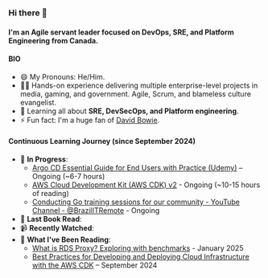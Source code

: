 ### Hi there 👋

#### I'm an Agile servant leader focused on DevOps, SRE, and Platform Engineering from Canada.

#### BIO

- 😄 My Pronouns: He/Him.
- 👨‍🏭 Hands-on experience delivering multiple enterprise-level projects in media, gaming, and government. Agile, Scrum, and blameless culture evangelist.
- 🌱 Learning all about **SRE, DevSecOps, and Platform engineering**.
- ⚡️ Fun fact: I'm a huge fan of [David Bowie](https://www.youtube.com/watch?v=iYYRH4apXDo).

#### Continuous Learning Journey (since September 2024)

- 🎯 **In Progress**:
  - [Argo CD Essential Guide for End Users with Practice (Udemy)](https://www.udemy.com/course/argo-cd-essential-guide-for-end-users-with-practice/) – Ongoing (~6-7 hours)
  - [AWS Cloud Development Kit (AWS CDK) v2](https://docs.aws.amazon.com/cdk/v2/guide) - Ongoing (~10-15 hours of reading)
  - [Conducting Go training sessions for our community - YouTube Channel - @BrazilITRemote](https://www.youtube.com/@BrazilITRemote/streams) - Ongoing
- 📖 **Last Book Read**: 
- 📹 **Recently Watched**: 
- 📰 **What I've Been Reading**:
  - [What is RDS Proxy? Exploring with benchmarks](https://blog.sequin.io/rds-proxy/) - January 2025
  - [Best Practices for Developing and Deploying Cloud Infrastructure with the AWS CDK](https://docs.aws.amazon.com/cdk/v2/guide/best-practices.html) – September 2024

